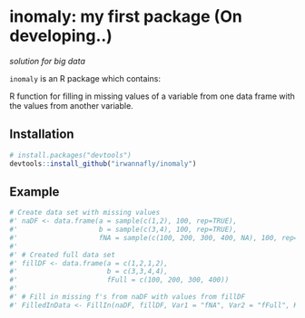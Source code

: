 
inomaly: my first package (On developing..)
=====================================================================================================

*solution for big data*

`inomaly` is an R package which contains:

R function for filling in missing values of a variable from one data frame with the values from another variable.

Installation
------------

``` r
# install.packages("devtools")
devtools::install_github("irwannafly/inomaly")
```

Example
------------
``` r
# Create data set with missing values
#' naDF <- data.frame(a = sample(c(1,2), 100, rep=TRUE), 
#'                    b = sample(c(3,4), 100, rep=TRUE), 
#'                    fNA = sample(c(100, 200, 300, 400, NA), 100, rep=TRUE))
#'
#' # Created full data set
#' fillDF <- data.frame(a = c(1,2,1,2), 
#'                      b = c(3,3,4,4),
#'                      fFull = c(100, 200, 300, 400))
#'
#' # Fill in missing f's from naDF with values from fillDF
#' FilledInData <- FillIn(naDF, fillDF, Var1 = "fNA", Var2 = "fFull", KeyVar = c("a", "b"))
```
